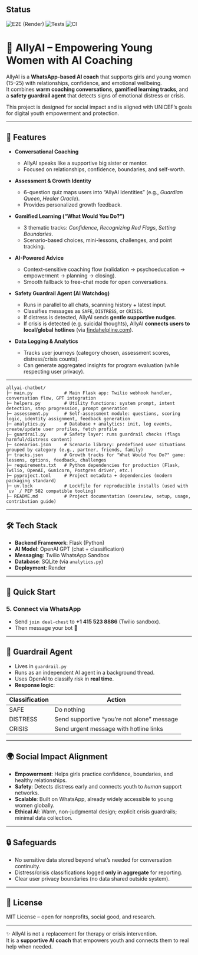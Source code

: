 ## Status

![E2E (Render)](https://github.com/Lucy437/allyai-chatbot/actions/workflows/e2e.yml/badge.svg)
![Tests](https://github.com/Lucy437/allyai-chatbot/actions/workflows/tests.yml/badge.svg)
![CI](https://github.com/Lucy437/allyai-chatbot/actions/workflows/ci.yml/badge.svg)



# 📘 AllyAI – Empowering Young Women with AI Coaching  

AllyAI is a **WhatsApp-based AI coach** that supports girls and young women (15–25) with relationships, confidence, and emotional wellbeing.  
It combines **warm coaching conversations**, **gamified learning tracks**, and a **safety guardrail agent** that detects signs of emotional distress or crisis.  

This project is designed for social impact and is aligned with UNICEF’s goals for digital youth empowerment and protection.  

---

## 🌟 Features  

- **Conversational Coaching**  
  - AllyAI speaks like a supportive big sister or mentor.  
  - Focused on relationships, confidence, boundaries, and self-worth.  

- **Assessment & Growth Identity**  
  - 6-question quiz maps users into “AllyAI Identities” (e.g., *Guardian Queen*, *Healer Oracle*).  
  - Provides personalized growth feedback.  

- **Gamified Learning (“What Would You Do?”)**  
  - 3 thematic tracks: *Confidence*, *Recognizing Red Flags*, *Setting Boundaries*.  
  - Scenario-based choices, mini-lessons, challenges, and point tracking.  

- **AI-Powered Advice**  
  - Context-sensitive coaching flow (validation → psychoeducation → empowerment → planning → closing).  
  - Smooth fallback to free-chat mode for open conversations.  

- **Safety Guardrail Agent (AI Watchdog)**  
  - Runs in parallel to all chats, scanning history + latest input.  
  - Classifies messages as `SAFE`, `DISTRESS`, or `CRISIS`.  
  - If distress is detected, AllyAI sends **gentle supportive nudges**.  
  - If crisis is detected (e.g. suicidal thoughts), AllyAI **connects users to local/global hotlines** (via [findahelpline.com](https://findahelpline.com)).  

- **Data Logging & Analytics**  
  - Tracks user journeys (category chosen, assessment scores, distress/crisis counts).  
  - Can generate aggregated insights for program evaluation (while respecting user privacy).  


---
```plaintext
allyai-chatbot/
├─ main.py            # Main Flask app: Twilio webhook handler, conversation flow, GPT integration
├─ helpers.py         # Utility functions: system prompt, intent detection, step progression, prompt generation
├─ assessment.py      # Self-assessment module: questions, scoring logic, identity assignment, feedback generation
├─ analytics.py       # Database + analytics: init, log events, create/update user profiles, fetch profile
├─ guardrail.py       # Safety layer: runs guardrail checks (flags harmful/distress content)
├─ scenarios.json     # Scenario library: predefined user situations grouped by category (e.g., partner, friends, family)
├─ tracks.json        # Growth tracks for "What Would You Do?" game: lessons, options, feedback, challenges
├─ requirements.txt   # Python dependencies for production (Flask, Twilio, OpenAI, Gunicorn, Postgres driver, etc.)
├─ pyproject.toml     # Project metadata + dependencies (modern packaging standard)
├─ uv.lock            # Lockfile for reproducible installs (used with `uv` / PEP 582 compatible tooling)
├─ README.md          # Project documentation (overview, setup, usage, contribution guide)

```
---

## 🛠️ Tech Stack  

- **Backend Framework**: Flask (Python)  
- **AI Model**: OpenAI GPT (chat + classification)  
- **Messaging**: Twilio WhatsApp Sandbox  
- **Database**: SQLite (via `analytics.py`)  
- **Deployment**: Render  

---

## 🚀 Quick Start  

### 5. Connect via WhatsApp  
- Send `join deal-chest` to **+1 415 523 8886** (Twilio sandbox).  
- Then message your bot 🎉  

---

## 🧠 Guardrail Agent  

- Lives in `guardrail.py`  
- Runs as an independent AI agent in a background thread.  
- Uses OpenAI to classify risk in **real time**.  
- **Response logic**:  

| Classification | Action |
|----------------|--------|
| SAFE | Do nothing |
| DISTRESS | Send supportive “you’re not alone” message |
| CRISIS | Send urgent message with hotline links |

---

## 🌍 Social Impact Alignment  

- **Empowerment**: Helps girls practice confidence, boundaries, and healthy relationships.  
- **Safety**: Detects distress early and connects youth to *human* support networks.  
- **Scalable**: Built on WhatsApp, already widely accessible to young women globally.  
- **Ethical AI**: Warm, non-judgmental design; explicit crisis guardrails; minimal data collection.  

---

## 🔒 Safeguards  

- No sensitive data stored beyond what’s needed for conversation continuity.  
- Distress/crisis classifications logged **only in aggregate** for reporting.  
- Clear user privacy boundaries (no data shared outside system).  

---

## 📜 License  

MIT License – open for nonprofits, social good, and research.  

---

✨ AllyAI is not a replacement for therapy or crisis intervention.  
It is a **supportive AI coach** that empowers youth and connects them to real help when needed.  

